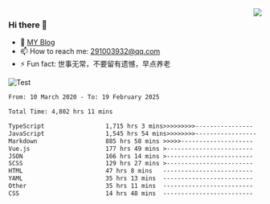 <img align='right' src='https://github-readme-stats.vercel.app/api?username=niaogege&show_icons=true&theme=radical'/>

### Hi there 👋

- 🌱 [MY Blog](https://bythewayer.com/)
- 📫 How to reach me: 291003932@qq.com
- ⚡ Fun fact:  世事无常，不要留有遗憾，早点养老

![Test](https://github-readme-stats.vercel.app/api/top-langs/?username=niaogege&layout=compact)

<!--START_SECTION:waka-->

```txt
From: 10 March 2020 - To: 19 February 2025

Total Time: 4,802 hrs 11 mins

TypeScript                 1,715 hrs 3 mins>>>>>>>>>----------------   35.71 %
JavaScript                 1,545 hrs 54 mins>>>>>>>>-----------------   32.19 %
Markdown                   885 hrs 58 mins >>>>>--------------------   18.45 %
Vue.js                     177 hrs 49 mins >------------------------   03.70 %
JSON                       166 hrs 14 mins >------------------------   03.46 %
SCSS                       129 hrs 27 mins >------------------------   02.70 %
HTML                       47 hrs 8 mins   -------------------------   00.98 %
YAML                       35 hrs 13 mins  -------------------------   00.73 %
Other                      35 hrs 11 mins  -------------------------   00.73 %
CSS                        14 hrs 48 mins  -------------------------   00.31 %
```

<!--END_SECTION:waka-->
